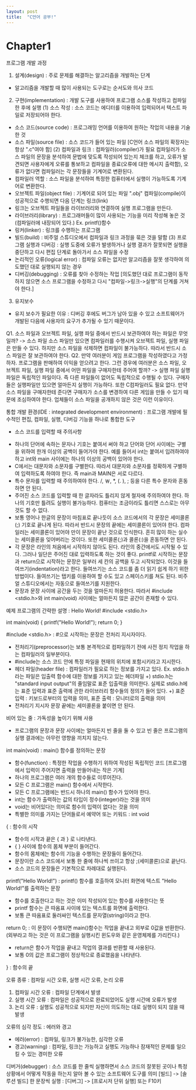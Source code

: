 ```yaml
---
layout: post
title:  "C언어 공부!"
---
```


# Chapter1

프로그램 개발 과정
1. 설계(design) : 주로 문제를 해결하는 알고리즘을 개발하는 단계
- 알고리즘을 개발할 때 많이 사용되는 도구로는 순서도와 의사 코드

2. 구현(implementation) : 개발 도구를 사용하여 프로그램 소스를 작성하고 컴파일한 후에 실행
(1) 소스 작성 : 소스 코드는 에디터를 이용하여 입력되어서 텍스트 파일로 저장되어야 한다. 
- 소스 코드(source code) : 프로그래밍 언어를 이용하여 원하는 작업의 내용을 기술한 것
- 소스 파일(source file) : 소스 코드가 들어 있는 파일 [C언어 소스 파일의 확장자는 항상 ".c"여야 함]
(2) 컴파일과 링크 : 컴파일러(compiler)가 필요
컴파일러가 소스 파일의 문장을 분석하여 문법에 맞도록 작성되어 있는지 체크를 하고, 오류가 발견되면 사용자에게 오류를 통보하고 컴파일을 종료(오류에 대한 메시지 출력함), 오류가 없다면 컴파일러는 각 문장들을 기계어로 변환된다.
- 컴파일러 역할 :  소스 파일을  분석하여 특정한 컴퓨터에서 실행이 가능하도록 기계어로 변환한다.
- 오브젝트 파일(object file) :  기계어로 되어 있는 파일 ".obj"
컴파일(compile)이 성공적으로 수행되면 다음 단계는 링크(link)
- 링크는 오브젝트 파일들을 라이브러리와 연결하여 실행 프로그램을 만든다.
- 라이브러리(library) : 프로그래머들이 많이 사용되는 기능을 미리 작성해 놓은 것 (컴파일러에 내장되어 있다.)  Ex. printf()함수
- 링커(linker) : 링크를 수행하는 프로그램
- 빌드(build) : 비주얼 스튜디오에서 컴파일과 링크 과정을 묶은 것을 말함
(3) 프로그램 실행과 디버깅 : 실행 도중에 오류가 발생하거나 실행 결과가 잘못되면 실행을 중단하고 다시 편집 단계로 돌아가서 소스 파일을 수정
- 논리적인 오류(logical error) : 컴파일 오류는 없지만 알고리즘을 잘못 생각하여 의도했던 대로 실행되지 않는 경우
- 디버깅(debugging) : 오류를 찾아 수정하는 작업 [의도했던 대로 프로그램이 동작하지 않으면 소스 프로그램을 수정하고 다시 "컴파일->링크->실행"의 단계를 거쳐야 한다.]

3. 유지보수 
- 유지 보수가 필요한 이유 : 디버깅 후에도 버그가 남아 있을 수 있고 소프트웨어가 개발된 다음에 사용자의 요구가 추가될 수 있기 때문이다.

Q1.  소스 파일과 오브젝트 파일, 실행 파일 중에서 반드시 보관하여야 하는 파일은 무엇일까?
-> 소스 파일
소스 파일만 있으면 컴파일러를 수행시켜 오브젝트 파일, 실행 파일은 만들 수 있다. 하지만 소스 파일을 삭제하면 컴파일이 불가능하다. 따라서 반드시 소스 파일은 잘 보관하여야 한다.
Q2. 만약 여러분이 게임 프로그램을 작성하였다고 가정하자. 프로그램을 판매하여 이익을 얻으려고 한다. 그런 경우에 여러분은 소스 파일, 오브젝트 파일, 실행 파일 중에서 어떤 파일을 구매자한테 주어여 할까?
-> 실행 파일
실행 파일은 독립적인 파일이다. 즉 다른 파일들이 없어도 독립적으로 수행될 수 있다. 구매자들은 실행파일만 있으면 얼마든지 실행이 가능하다. 또한 C컴파일러도 필요 없다. 만약 소스 파일을 구매자한테 준다면 구매자가 소스를 변경하여 다른 게임을 만들 수 있기 때문에 조심하여야 한다. 업체들이 소스 파일을 공개하지 않은 것은 이런 이유이다.

통합 개발 환경(IDE : integrated development environment) : 프로그램 개발에 필수적인 편집, 컴파일, 실행, 디버깅 기능을 하나로 통합한 도구

* 소스 코드를 입력할 때 주의사항
- 하나의 단어에 속하는 문자나 기호는 붙여서 써야 하고 단어와 단어 사이에는 구별을 위하여 한개 이상의 공백이 들어가야 한다. 예를 들어서 int는 붙여서 입려하여야 하고 int와 main 사이에는 하나의 이상의 공백이 있어야 한다.
- C에서는 대문자와 소문자를 구별한다. 따라서 대문자와 소문자를 정확하게 구별하여 입력하도록 하여야 한다. 즉 main과 MAIN은 서로 다르다.
- 특수 문자를 입력할 때 주의하여야 한다. /, ￦, *, (. ), ; 등을 다른 특수 문자와 혼동하면 안 된다.
- 주어진 소스 코드를 입력할 때 한 글자라도 틀리지 않게 철자에 주의하여야 한다. 하나의 기호만 틀려도 실행이 불가능하다. 컴퓨터는 조금이라도 틀리면 스스로는 아무 것도 할 수 없다.
- 보통 영어나 한글의 문장이 마침표로 끝나듯이 소스 코드에서의 각 문장은 세미콜론(;) 기호로 끝나게 된다. 따라서 반드시 문장의 끝에는 세미콜론이 있어야 한다. 컴파일러는 세미콜론이 있어야 만이 문장이 끝난 것으로 인식한다. 흔히 많이 하는 실수는 세미콜론을 잊어버리는 것이다. 또한 세미콜론(;)과 콜론(:)을 혼동하면 안 된다.
- 각 문장은 라인의 처음에서 시작하지 않아도 된다. 라인의 중간에서도 시작될 수 있다. 그러나 일단은 주어진 대로 입력하도록 하는 것이 좋다. printf로 시작하는 문장과 return으로 시작하는 문장은 일부러 세 칸의 공백을 두고 시작되었다. 이것을 들여쓰기(indentation)라고 한다. 들여쓰기는 소스 코드를 좀 더 읽기 쉽게 하기 위한 방법이다. 들여쓰기는 탭키를 이용하여 할 수도 있고 스페이스키를 쳐도 된다.
비주얼 스튜디오에서는 자동으로 들여쓰기를 지원한다.
- 문장과 문장 사이에 공간을 두는 것을 얼마든지 허용한다. 따라서 #include <stdio.h>와 int main(void) 사이에는 얼마든지 많은 공간이 존재할 수 있다.

예제 프로그램의 간략한 설명 : Hello World!
#include <stdio.h>

int main(void)
{
          printf("Hello World!");
          return 0;
}

#include <stdio.h> : #으로 시작하는 문장은 전처리 지시자이다.
- 전처리기(preprocessor)는 보통 본격적으로 컴파일하기 전에 사전 정지 작업을 하는 컴파일러의 일부분이다.
- #include는 소스 코드 안에 특정 파일을 현재의 위치에 포함시키라고 지시한다.
- 헤더 파일(header file) : 컴파일러가 필요로 하는 정보를 가지고 있다. Ex. stdio.h라는 파일은 입출력 함수에 대한 정보를 가지고 있는 헤더파일
+) stdio.h는 "standard input output"의 줄임말로 표준 입출력을 의미한다. 실제로 stdio.h에는 표준 입력과 표준 출력에 관한 라이브러리 함수들의 정의가 들어 있다.
+) 표준 입력 : 키보드로부터의 입력을 의미, 표준 출력 : 모니터로의 출력을 의미
- 전처리기 지시자 문장 끝에는 세미콜론을 붙이면 안 된다.  

비어 있는 줄 : 가독성을 높이기 위해 사용
- 프로그램의 문장과 문장 사이에는 얼마든지 빈 줄을 둘 수 있고 빈 줄은 프로그램의 실행 결과에는 아무런 영향을 끼치지 않는다.

int main(void) : main() 함수를 정의하는 문장
- 함수(function) : 특정한 작업을 수행하기 위하여 작성된 독립적인 코드 [프로그램에서 입력이 주어지면 출력을 만들어내는 작은 기계]
- 하나의 프로그램은 여러 개의 함수들로 이루어진다.
- 모든 C 프로그램은 main() 함수에서 시작한다.
- 모든 C 프로그램에는 반드시 하나의 main() 함수가 있어야 한다.
- int는 함수가 출력하는 값의 타입이 정수(integer)라는 것을 의미
- void는 비어있다는 의미로 함수의 입력이 없다는 것을 의미
- 특별한 의미를 가지는 단어들로서 예약어 또는 키워드 : int void

{ : 함수의 시작
- 함수의 시작과 끝은 { 과 } 로 나타낸다. 
- { } 사이에 함수의 몸체 부분이 들어간다.
- 함수의 몸체에는 함수의 기능을 수행하는 문장들이 들어간다.
- 문장이란 소스 코드에서 보통 한 줄에 하나씩 쓰이고 항상 ;(세미콜론)으로 끝난다.
- 소스 코드의 문장들은 기본적으로 차례대로 실행된다.

printf("Hello World!") : printf() 함수를 호출하여 모니터 화면에 텍스트 "Hello World!"를 출력하는 문장
- 함수를 호출한다고 하는 것은 이미 작성되어 있는 함수를 사용한다는 뜻
- printf 함수는 큰 따옴표 사이에 있는 텍스트를 화면에 출력한다.
- 보통 큰 따옴표로 둘러싸인 텍스트를 문자열(string)이라고 한다.

return 0; : 이 문장이 수행되면 main()함수는 작업을 끝내고 외부로 0값을 반환한다. (외부라고 하는 것은 이 프로그램을 실행시킨 윈도우와 같은 운영체제를 가리킨다.)
- return은 함수가 작업을 끝내고 작업의 결과를 반환할 때 사용된다.
- 보통 0의 값은 프로그램이 정상적으로 종료했음을 나타낸다.

} : 함수의 끝

오류 종류 : 컴파일 시간 오류, 실행 시간 오류, 논리 오류
1. 컴파일 시간 오류 : 컴파일 단계에서 발생
2. 실행 시간 오류 : 컴파일은 성공적으로 완료되었어도 실행 시간에 오류가 발생
3. 논리 오류 : 실행도 성공적으로 되지만 자신이 의도하는 대로 실행이 되지 않을 때 발생

오류의 심각 정도 : 에러와 경고
- 에러(error) : 컴파일, 링크가 불가능한, 심각한 오류
- 경고(warning) : 컴파일, 링크는 가능하고 실행도 가능하나 잠재적인 문제를 일으킬 수 있는 경미한 오류

디버거(debugger) : 소스 코드를 한 줄씩 실행하면서 소스 코드의 잘못된 곳이나 특정 상황에서 어떻게 작동을 하는지 알아 볼 수 있는 소프트웨어 도구를 의미
[빌드] -> [솔루션 빌드]
한 문장씩 실행 : [디버그] -> [프로시저 단위 실행] 또는 F10키
